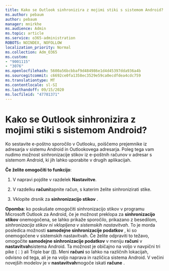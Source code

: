 ```yaml
---
title: Kako se Outlook sinhronizira z mojimi stiki s sistemom Android?
ms.author: pebaum
author: pebaum
manager: mnirkhe
ms.audience: Admin
ms.topic: article
ms.service: o365-administration
ROBOTS: NOINDEX, NOFOLLOW
localization_priority: Normal
ms.collection: Adm_O365
ms.custom:
- "9001115"
- "3076"
ms.openlocfilehash: 5600a56bcbbaf9d484986e1d4d45397dda936a4b
ms.sourcegitcommit: c6692ce0fa1358ec3529e59ca0ecdfdea4cdc759
ms.translationtype: MT
ms.contentlocale: sl-SI
ms.lasthandoff: 09/15/2020
ms.locfileid: "47781371"
---
```

# <a name="how-does-outlook-sync-with-my-android-contacts"></a>Kako se Outlook sinhronizira z mojimi stiki s sistemom Android?

Ko sestavite e-poštno sporočilo v Outlooku, poiščemo prejemnike iz adresarja v sistemu Android in Outlookovega adresarja. Poleg tega vam nudimo možnost sinhronizacije stikov iz e-poštnih računov v adresar s sistemom Android, ki jih lahko uporabite v drugih aplikacijah. 
 
**Če želite omogočiti to funkcijo**:
 
1. V napravi pojdite v razdelek **Nastavitve**.

2. V razdelku **računi**tapnite račun, s katerim želite sinhronizirati stike.

3. Vklopite drsnik za **sinhronizacijo stikov** .
 
**Opomba**: ko poskušate omogočiti sinhronizacijo stikov v programu Microsoft Outlook za Android, če je možnost preklopa za **sinhronizacijo stikov** onemogočena, se lahko prikaže sporočilo, prikazano z besedilom, *sinhronizacija stikov ni vklopljena v sistemskih nastavitvah*. To je morda posledica možnosti **samodejne sinhronizacije podatkov** , ki so onemogočene v sistemskih nastavitvah. Če želite odpraviti to težavo, omogočite  **samodejne sinhronizacije podatkov** v meniju  **računi** v  **nastavitvah**sistema Android. Ta možnost je običajno na voljo v navpični tri pike (⋮) ali Triple bar (⫼). Meni  **računi** so lahko na različnih lokacijah, odvisno od tega, ali je na voljo naprava in različica sistema Android. V večini novejših modelov je v **nastavitvah**mogoče iskati **račune** .